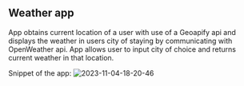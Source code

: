 ## Weather app

App obtains current location of a user with use of a Geoapify api and displays the weather in users city of staying by communicating with OpenWeather api.
App allows user to input city of choice and returns current weather in that location.

Snippet of the app:
![2023-11-04-18-20-46](https://github.com/jankier/weather-app/assets/137533379/594d5e53-2725-47a9-a14b-ff60afd51431)
